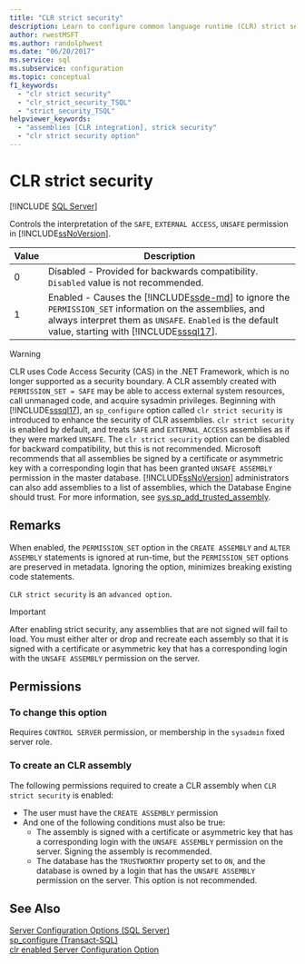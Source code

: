 ```yaml
---
title: "CLR strict security"
description: Learn to configure common language runtime (CLR) strict security in SQL Server. Control the interpretation of the SAFE, EXTERNAL ACCESS, and UNSAFE permissions.
author: rwestMSFT
ms.author: randolphwest
ms.date: "06/20/2017"
ms.service: sql
ms.subservice: configuration
ms.topic: conceptual
f1_keywords:
  - "clr strict security"
  - "clr_strict_security_TSQL"
  - "strict_security_TSQL"
helpviewer_keywords:
  - "assemblies [CLR integration], strick security"
  - "clr strict security option"
---
```

# CLR strict security   
 [!INCLUDE [SQL Server](../../includes/applies-to-version/sqlserver.md)]

Controls the interpretation of the `SAFE`, `EXTERNAL ACCESS`, `UNSAFE` permission in [!INCLUDE[ssNoVersion](../../includes/ssnoversion-md.md)].   

|Value |Description | 
|----- |----- | 
|0 |Disabled - Provided for backwards compatibility. `Disabled` value is not recommended. | 
|1 |Enabled - Causes the [!INCLUDE[ssde-md](../../includes/ssde-md.md)] to ignore the `PERMISSION_SET` information on the assemblies, and always interpret them as `UNSAFE`.  `Enabled` is the default value, starting with [!INCLUDE[sssql17](../../includes/sssql17-md.md)]. | 

> [!WARNING]
>  CLR uses Code Access Security (CAS) in the .NET Framework, which is no longer supported as a security boundary. A CLR assembly created with `PERMISSION_SET = SAFE` may be able to access external system resources, call unmanaged code, and acquire sysadmin privileges. Beginning with [!INCLUDE[sssql17](../../includes/sssql17-md.md)], an `sp_configure` option called `clr strict security` is introduced to enhance the security of CLR assemblies. `clr strict security` is enabled by default, and treats `SAFE` and `EXTERNAL_ACCESS` assemblies as if they were marked `UNSAFE`. The `clr strict security` option can be disabled for backward compatibility, but this is not recommended. Microsoft recommends that all assemblies be signed by a certificate or asymmetric key with a corresponding login that has been granted `UNSAFE ASSEMBLY` permission in the master database. [!INCLUDE[ssNoVersion](../../includes/ssnoversion-md.md)] administrators can also add assemblies to a list of assemblies, which the Database Engine should trust. For more information, see [sys.sp_add_trusted_assembly](../../relational-databases/system-stored-procedures/sys-sp-add-trusted-assembly-transact-sql.md).

## Remarks   

When enabled, the `PERMISSION_SET` option in the `CREATE ASSEMBLY` and `ALTER ASSEMBLY` statements is ignored at run-time, but the `PERMISSION_SET` options are preserved in metadata. Ignoring the option, minimizes breaking existing code statements.

`CLR strict security` is an `advanced option`.  

> [!IMPORTANT]
>  After enabling strict security, any assemblies that are not signed will fail to load. You must either alter or drop and recreate each assembly so that it is signed with a certificate or asymmetric key that has a corresponding login with the `UNSAFE ASSEMBLY` permission on the server.

## Permissions 

### To change this option  
Requires `CONTROL SERVER` permission, or membership in the `sysadmin` fixed server role.

### To create an CLR assembly   
The following permissions required to create a CLR assembly when `CLR strict security` is enabled:

- The user must have the `CREATE ASSEMBLY` permission  
- And one of the following conditions must also be true:  
  - The assembly is signed with a certificate or asymmetric key that has a corresponding login with the `UNSAFE ASSEMBLY` permission on the server. Signing the assembly is recommended.  
  - The database has the `TRUSTWORTHY` property set to `ON`, and the database is owned by a login that has the `UNSAFE ASSEMBLY` permission on the server. This option is not recommended.  

  
## See Also  
  
 [Server Configuration Options &#40;SQL Server&#41;](../../database-engine/configure-windows/server-configuration-options-sql-server.md)   
 [sp_configure &#40;Transact-SQL&#41;](../../relational-databases/system-stored-procedures/sp-configure-transact-sql.md)   
 [clr enabled Server Configuration Option](../../database-engine/configure-windows/clr-enabled-server-configuration-option.md)
